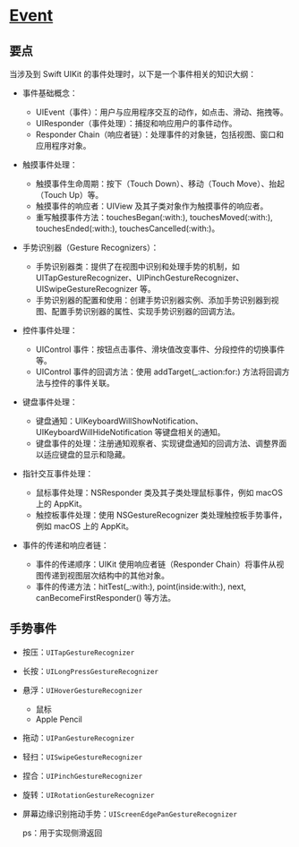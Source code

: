 # [Event](https://developer.apple.com/documentation/uikit/touches_presses_and_gestures)

## 要点


当涉及到 Swift UIKit 的事件处理时，以下是一个事件相关的知识大纲：

- 事件基础概念：

    - UIEvent（事件）：用户与应用程序交互的动作，如点击、滑动、拖拽等。
    - UIResponder（事件处理）：捕捉和响应用户的事件动作。
    - Responder Chain（响应者链）：处理事件的对象链，包括视图、窗口和应用程序对象。

- 触摸事件处理：

    - 触摸事件生命周期：按下（Touch Down）、移动（Touch Move）、抬起（Touch Up）等。
    - 触摸事件的响应者：UIView 及其子类对象作为触摸事件的响应者。
    - 重写触摸事件方法：touchesBegan(:with:), touchesMoved(:with:), touchesEnded(:with:), touchesCancelled(:with:)。

- 手势识别器（Gesture Recognizers）：

    - 手势识别器类：提供了在视图中识别和处理手势的机制，如 UITapGestureRecognizer、UIPinchGestureRecognizer、UISwipeGestureRecognizer 等。
    - 手势识别器的配置和使用：创建手势识别器实例、添加手势识别器到视图、配置手势识别器的属性、实现手势识别器的回调方法。

- 控件事件处理：

    - UIControl 事件：按钮点击事件、滑块值改变事件、分段控件的切换事件等。
    - UIControl 事件的回调方法：使用 addTarget(_:action:for:) 方法将回调方法与控件的事件关联。

- 键盘事件处理：

    - 键盘通知：UIKeyboardWillShowNotification、UIKeyboardWillHideNotification 等键盘相关的通知。
    - 键盘事件的处理：注册通知观察者、实现键盘通知的回调方法、调整界面以适应键盘的显示和隐藏。

- 指针交互事件处理：

    - 鼠标事件处理：NSResponder 类及其子类处理鼠标事件，例如 macOS 上的 AppKit。
    - 触控板事件处理：使用 NSGestureRecognizer 类处理触控板手势事件，例如 macOS 上的 AppKit。

- 事件的传递和响应者链：

    - 事件的传递顺序：UIKit 使用响应者链（Responder Chain）将事件从视图传递到视图层次结构中的其他对象。
    - 事件的传递方法：hitTest(_:with:), point(inside:with:), next, canBecomeFirstResponder() 等方法。

## 手势事件

- 按压：`UITapGestureRecognizer`
- 长按：`UILongPressGestureRecognizer`
- 悬浮：`UIHoverGestureRecognizer`

    - 鼠标
    - Apple Pencil

- 拖动：`UIPanGestureRecognizer`
- 轻扫：`UISwipeGestureRecognizer`
- 捏合：`UIPinchGestureRecognizer`
- 旋转：`UIRotationGestureRecognizer`
- 屏幕边缘识别拖动手势：`UIScreenEdgePanGestureRecognizer`

    ps：用于实现侧滑返回
